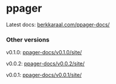 # ppager
Latest docs: [berkkaraal.com/ppager-docs/](https://berkkaraal.com/ppager-docs/)

### Other versions

v0.1.0: [ppager-docs/v0.1.0/site/](https://berkkaraal.com/ppager-docs/v0.1.0/site/)

v0.0.2: [ppager-docs/v0.0.2/site/](https://berkkaraal.com/ppager-docs/v0.0.2/site/)

v0.0.1: [ppager-docs/v0.0.1/site/](https://berkkaraal.com/ppager-docs/v0.0.1/site/)